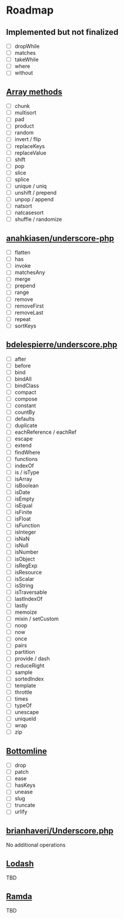 Roadmap
===

Implemented but not finalized
---
- [ ] dropWhile
- [ ] matches
- [ ] takeWhile
- [ ] where
- [ ] without

[Array methods](http://php.net/manual/en/ref.array.php)
---
- [ ] chunk
- [ ] multisort
- [ ] pad
- [ ] product
- [ ] random
- [ ] invert / flip
- [ ] replaceKeys
- [ ] replaceValue
- [ ] shift
- [ ] pop
- [ ] slice
- [ ] splice
- [ ] unique / uniq
- [ ] unshift / prepend
- [ ] unpop / append
- [ ] natsort
- [ ] natcasesort
- [ ] shuffle / randomize

[anahkiasen/underscore-php](http://anahkiasen.github.io/underscore-php)
---
- [ ] flatten
- [ ] has
- [ ] invoke
- [ ] matchesAny
- [ ] merge
- [ ] prepend
- [ ] range
- [ ] remove
- [ ] removeFirst
- [ ] removeLast
- [ ] repeat
- [ ] sortKeys

[bdelespierre/underscore.php](https://github.com/bdelespierre/underscore.php)
---
- [ ] after
- [ ] before
- [ ] bind
- [ ] bindAll
- [ ] bindClass
- [ ] compact
- [ ] compose
- [ ] constant
- [ ] countBy
- [ ] defaults
- [ ] duplicate
- [ ] eachReference / eachRef
- [ ] escape
- [ ] extend
- [ ] findWhere
- [ ] functions
- [ ] indexOf
- [ ] is / isType
- [ ] isArray
- [ ] isBoolean
- [ ] isDate
- [ ] isEmpty
- [ ] isEqual
- [ ] isFinite
- [ ] isFloat
- [ ] isFunction
- [ ] isInteger
- [ ] isNaN
- [ ] isNull
- [ ] isNumber
- [ ] isObject
- [ ] isRegExp
- [ ] isResource
- [ ] isScalar
- [ ] isString
- [ ] isTraversable
- [ ] lastIndexOf
- [ ] lastly
- [ ] memoize
- [ ] mixin / setCustom
- [ ] noop
- [ ] now
- [ ] once
- [ ] pairs
- [ ] partition
- [ ] provide / dash
- [ ] reduceRight
- [ ] sample
- [ ] sortedIndex
- [ ] template
- [ ] throttle
- [ ] times
- [ ] typeOf
- [ ] unescape
- [ ] uniqueId
- [ ] wrap
- [ ] zip

[Bottomline](https://github.com/maciejczyzewski/bottomline)
---
- [ ] drop
- [ ] patch
- [ ] ease
- [ ] hasKeys
- [ ] unease
- [ ] slug
- [ ] truncate
- [ ] urlify

[brianhaveri/Underscore.php](http://brianhaveri.github.io/Underscore.php)
---
No additional operations

[Lodash](https://lodash.com/docs/4.17.4)
---
TBD

[Ramda](http://ramdajs.com/docs)
---
TBD
